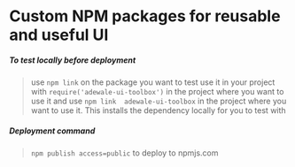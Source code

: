 # Custom NPM packages for reusable and useful UI

##### To test locally before deployment

> use `npm link` on the package you want to test
> use it in your project with `require('adewale-ui-toolbox')` in the project where you want to use it and use `npm link  adewale-ui-toolbox` in the project where you want to use it. This installs the dependency locally for you to test with

##### Deployment command

> `npm publish access=public` to deploy to npmjs.com
